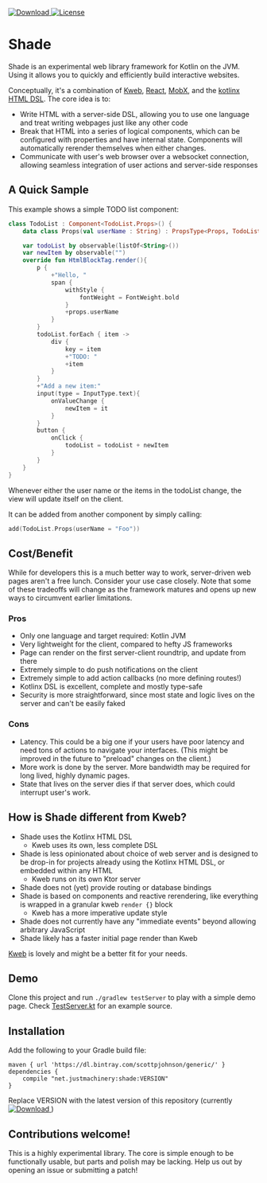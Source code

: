 [ ![Download](https://api.bintray.com/packages/scottpjohnson/generic/shade/images/download.svg) ](https://bintray.com/scottpjohnson/generic/shade/_latestVersion)
[![License](https://img.shields.io/badge/License-Apache%202.0-blue.svg)](https://opensource.org/licenses/Apache-2.0)

# Shade

Shade is an experimental web library framework for Kotlin on the JVM. Using it allows you to quickly and efficiently
build interactive websites.

Conceptually, it's a combination of [Kweb](http://docs.kweb.io/en/latest/index.html), [React](https://reactjs.org/), [MobX](https://mobx.js.org/README.html), and the [kotlinx HTML DSL](https://github.com/Kotlin/kotlinx.html). The core idea is to:
- Write HTML with a server-side DSL, allowing you to use one language and treat writing webpages just like any other code
- Break that HTML into a series of logical components, which can be configured with properties and have internal state. Components will automatically rerender themselves when either changes.
- Communicate with user's web browser over a websocket connection, allowing seamless integration of
user actions and server-side responses

## A Quick Sample
This example shows a simple TODO list component:
```kotlin
class TodoList : Component<TodoList.Props>() {
    data class Props(val userName : String) : PropsType<Props, TodoList>

    var todoList by observable(listOf<String>())
    var newItem by observable("")
    override fun HtmlBlockTag.render(){
        p {
            +"Hello, "
            span {
                withStyle {
                    fontWeight = FontWeight.bold
                }
                +props.userName
            }
        }
        todoList.forEach { item ->
            div {
                key = item
                +"TODO: "
                +item
            }
        }
        +"Add a new item:"
        input(type = InputType.text){
            onValueChange {
                newItem = it
            }
        }
        button {
            onClick {
                todoList = todoList + newItem
            }
        }
    }
}
```
Whenever either the user name or the items in the todoList change, the view will update itself on the client.

It can be added from another component by simply calling:
```kotlin
add(TodoList.Props(userName = "Foo"))
```

## Cost/Benefit
While for developers this is a much better way to work, server-driven web pages aren't a free lunch. Consider your use case closely. Note that some of these tradeoffs will change as the framework
matures and opens up new ways to circumvent earlier limitations.

### Pros
- Only one language and target required: Kotlin JVM
- Very lightweight for the client, compared to hefty JS frameworks
- Page can render on the first server-client roundtrip, and update from there
- Extremely simple to do push notifications on the client
- Extremely simple to add action callbacks (no more defining routes!)
- Kotlinx DSL is excellent, complete and mostly type-safe
- Security is more straightforward, since most state and logic lives on the server and can't be easily faked

### Cons
- Latency. This could be a big one if your users have poor latency and need tons of actions to navigate your interfaces. (This might be improved in the future to "preload" changes on the client.)
- More work is done by the server. More bandwidth may be required for long lived, highly dynamic pages.
- State that lives on the server dies if that server does, which could interrupt user's work.

## How is Shade different from Kweb?
- Shade uses the Kotlinx HTML DSL
    - Kweb uses its own, less complete DSL
- Shade is less opinionated about choice of web server and is designed to be
drop-in for projects already using the Kotlinx HTML DSL, or embedded within any HTML
    - Kweb runs on its own Ktor server
- Shade does not (yet) provide routing or database bindings
- Shade is based on components and reactive rerendering, like everything is wrapped in a granular kweb `render {}` block
    - Kweb has a more imperative update style
- Shade does not currently have any "immediate events" beyond allowing arbitrary JavaScript
- Shade likely has a faster initial page render than Kweb

[Kweb](http://docs.kweb.io/en/latest/index.html) is lovely and might be a better fit for your needs.

## Demo
Clone this project and run `./gradlew testServer` to play with a simple demo page. Check [TestServer.kt](https://github.com/ScottPeterJohnson/shade/blob/master/src/test/kotlin/net/justmachinery/shade/TestServer.kt) for an example source.

## Installation
Add the following to your Gradle build file:
```
maven { url 'https://dl.bintray.com/scottpjohnson/generic/' }
dependencies {
    compile "net.justmachinery:shade:VERSION"
}
```

Replace VERSION with the latest version of this repository (currently [ ![Download](https://api.bintray.com/packages/scottpjohnson/generic/shade/images/download.svg) ](https://bintray.com/scottpjohnson/generic/shade/_latestVersion))

## Contributions welcome!
This is a highly experimental library. The core is simple enough to be functionally usable, but parts and polish may be lacking. Help us out by opening an issue or submitting a patch!
